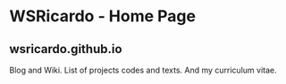 # WSRicardo - Home Page 
## wsricardo.github.io
Blog and Wiki. List of projects codes and texts. And my curriculum vitae.
